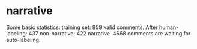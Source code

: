 # narrative

Some basic statistics: training set: 859 valid comments. After human-labeling: 437 non-narrative; 422 narrative. 4668 comments are waiting for auto-labeling. 
